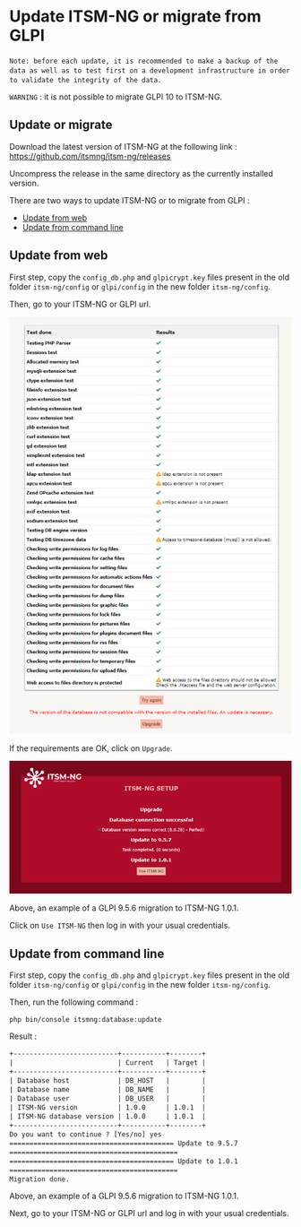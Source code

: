 # Update ITSM-NG or migrate from GLPI

`Note: before each update, it is recommended to make a backup of the data as well as to test first on a development infrastructure in order to validate the integrity of the data.`

`WARNING` : it is not possible to migrate GLPI 10 to ITSM-NG.

## Update or migrate

Download the latest version of ITSM-NG at the following link : https://github.com/itsmng/itsm-ng/releases

Uncompress the release in the same directory as the currently installed version.

There are two ways to update ITSM-NG or to migrate from GLPI :

* [Update from web](#update-from-web)
* [Update from command line](#update-from-command-line)

## Update from web

First step, copy the `config_db.php` and `glpicrypt.key` files present in the old folder `itsm-ng/config` or `glpi/config` in the new folder `itsm-ng/config`.

Then, go to your ITSM-NG or GLPI url.

![Check requirements](img/update/update_config_already_here.png)

If the requirements are OK, click on `Upgrade`.

![Update database](img/update/update_database.png)

Above, an example of a GLPI 9.5.6 migration to ITSM-NG 1.0.1.

Click on `Use ITSM-NG` then log in with your usual credentials. 

## Update from command line

First step, copy the `config_db.php` and `glpicrypt.key` files present in the old folder `itsm-ng/config` or `glpi/config` in the new folder `itsm-ng/config`.

Then, run the following command :

    php bin/console itsmng:database:update

Result :

    +--------------------------+-----------+--------+
    |                          | Current   | Target |
    +--------------------------+-----------+--------+
    | Database host            | DB_HOST   |        |
    | Database name            | DB_NAME   |        |
    | Database user            | DB_USER   |        |
    | ITSM-NG version          | 1.0.0     | 1.0.1  |
    | ITSM-NG database version | 1.0.0     | 1.0.1  |
    +--------------------------+-----------+--------+
    Do you want to continue ? [Yes/no] yes
    ========================================= Update to 9.5.7 ==========================================
    ========================================= Update to 1.0.1 ==========================================
    Migration done.

Above, an example of a GLPI 9.5.6 migration to ITSM-NG 1.0.1.

Next, go to your ITSM-NG or GLPI url and log in with your usual credentials. 